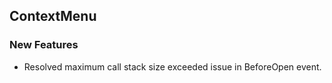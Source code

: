 ## ContextMenu

### New Features

- Resolved maximum call stack size exceeded issue in BeforeOpen event.
